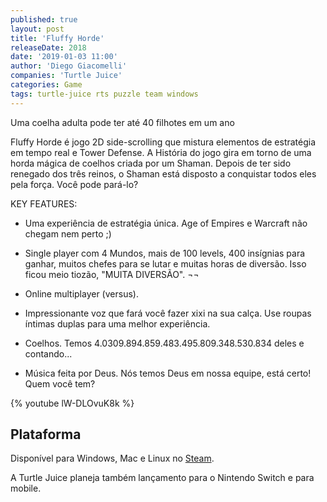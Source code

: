```yaml
---
published: true
layout: post
title: 'Fluffy Horde'
releaseDate: 2018
date: '2019-01-03 11:00'
author: 'Diego Giacomelli'
companies: 'Turtle Juice'
categories: Game
tags: turtle-juice rts puzzle team windows
---
```

Uma coelha adulta pode ter até 40 filhotes em um ano

Fluffy Horde é jogo 2D side-scrolling que mistura elementos de estratégia em tempo real e Tower Defense. A História do jogo gira em torno de uma horda mágica de coelhos criada por um Shaman. Depois de ter sido renegado dos três reinos, o Shaman está disposto a conquistar todos eles pela força. Você pode pará-lo?

KEY FEATURES:


- Uma experiência de estratégia única. Age of Empires e Warcraft não chegam nem perto ;)

- Single player com 4 Mundos, mais de 100 levels, 400 insígnias para ganhar, muitos chefes para se lutar e muitas horas de diversão. Isso ficou meio tiozão, "MUITA DIVERSÃO".  ¬¬


- Online multiplayer (versus). 

- Impressionante voz que fará você fazer xixi na sua calça. Use roupas íntimas duplas para uma melhor experiência.

- Coelhos. Temos 4.0309.894.859.483.495.809.348.530.834 deles e contando...

- Música feita por Deus. Nós temos Deus em nossa equipe, está certo! Quem você tem?


 
{% youtube lW-DLOvuK8k %}

## Plataforma
Disponível para Windows, Mac e Linux no [Steam](https://store.steampowered.com/app/777880/Fluffy_Horde/?l=brazilian).

A Turtle Juice planeja também lançamento para o Nintendo Switch e para mobile.
